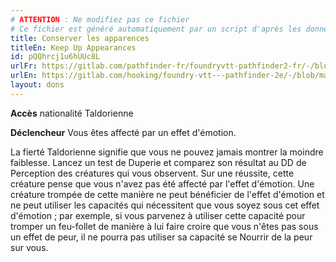 ```yaml
---
# ATTENTION : Ne modifiez pas ce fichier
# Ce fichier est généré automatiquement par un script d'après les données du module Foundry VTT officiel et de sa traduction
title: Conserver les apparences
titleEn: Keep Up Appearances
id: pQQhrcj1u6hUUc8L
urlFr: https://gitlab.com/pathfinder-fr/foundryvtt-pathfinder2-fr/-/blob/master/data/feats/pQQhrcj1u6hUUc8L.htm
urlEn: https://gitlab.com/hooking/foundry-vtt---pathfinder-2e/-/blob/master/packs/data/feats.db/keep-up-appearances.json
layout: dons
---
```

**Accès** nationalité Taldorienne

**Déclencheur** Vous êtes affecté par un effet d'émotion.

La fierté Taldorienne signifie que vous ne pouvez jamais montrer la moindre faiblesse. Lancez un test de Duperie et comparez son résultat au DD de Perception des créatures qui vous observent. Sur une réussite, cette créature pense que vous n'avez pas été affecté par l'effet d'émotion. Une créature trompée de cette manière ne peut bénéficier de l'effet d'émotion et ne peut utiliser les capacités qui nécessitent que vous soyez sous cet effet d'émotion ; par exemple, si vous parvenez à utiliser cette capacité pour tromper un feu-follet de manière à lui faire croire que vous n'êtes pas sous un effet de peur, il ne pourra pas utiliser sa capacité se Nourrir de la peur sur vous.
